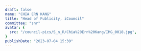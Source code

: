 ```yaml
---
draft: false
name: "CHIA ERN KANG"
title: "Head of Publicity, iCouncil"
committee: "snr"
avatar: {
  src: "/council-pics/S_n_R/Chia%20Ern%20Kang/IMG_0018.jpg",
}
publishDate: "2023-07-04 15:39"
---
```

